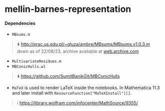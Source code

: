 # mellin-barnes-representation

#### Dependencies
- `MBsums.m`

> ⬇️ <http://prac.us.edu.pl/~gluza/ambre/MBsums/MBsums.v1.0.3.m> down as of 22/08/23, archive available at [web.archive.com](https://web.archive.org/web/20180927094145/http://prac.us.edu.pl/~gluza/ambre/MBsums/MBsums.v1.0.3.m)

- `MultivariateResidues.m`
- `MBConicHulls.wl`

> ⬇️ <https://github.com/SumitBanikGit/MBConicHulls>

- `MaTeX` is used to render LaTeX inside the notebooks. In Mathematica 11.3 and later install with `ResourceFunction["MaTeXInstall"][]`.

> ℹ️ <https://library.wolfram.com/infocenter/MathSource/9355/>
